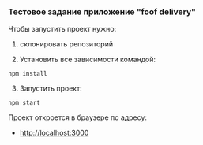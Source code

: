 ### Тестовое задание приложение "foof delivery"


Чтобы запустить проект нужно:
1. cклонировать репозиторий

2. Установить все зависимости командой:

`npm install`

3. Запустить проект:

`npm start`

Проект откроется в браузере по адресу:

* [http://localhost:3000](http://localhost:3000)







